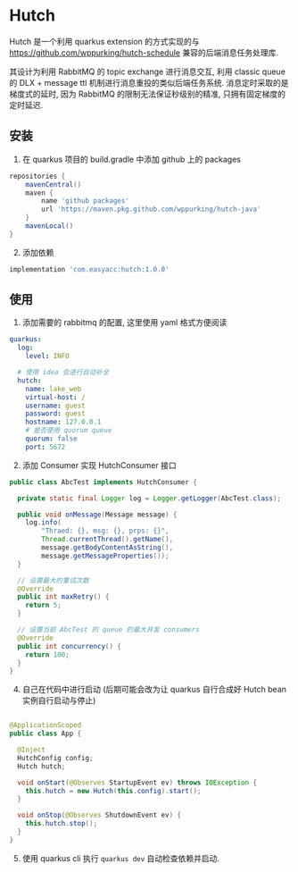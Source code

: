 # Hutch

Hutch 是一个利用 quarkus extension 的方式实现的与 https://github.com/wppurking/hutch-schedule 兼容的后端消息任务处理库.

其设计为利用 RabbitMQ 的 topic exchange 进行消息交互, 利用 classic queue 的 DLX + message ttl 机制进行消息重投的类似后端任务系统.
消息定时采取的是梯度式的延时, 因为 RabbitMQ 的限制无法保证秒级别的精准, 只拥有固定梯度的定时延迟.

## 安装

1. 在 quarkus 项目的 build.gradle 中添加 github 上的 packages

```groovy
repositories {
    mavenCentral()
    maven {
        name 'github packages'
        url 'https://maven.pkg.github.com/wppurking/hutch-java'
    }
    mavenLocal()
}
```

2. 添加依赖

```groovy
implementation 'com.easyacc:hutch:1.0.0'
```

## 使用

1. 添加需要的 rabbitmq 的配置, 这里使用 yaml 格式方便阅读

```yaml
quarkus:
  log:
    level: INFO

  # 使用 idea 会进行自动补全
  hutch:
    name: lake_web
    virtual-host: /
    username: guest
    password: guest
    hostname: 127.0.0.1
    # 是否使用 quorum queue
    quorum: false
    port: 5672
```

2. 添加 Consumer 实现 HutchConsumer 接口

```java
public class AbcTest implements HutchConsumer {

  private static final Logger log = Logger.getLogger(AbcTest.class);

  public void onMessage(Message message) {
    log.info(
        "Thraed: {}, msg: {}, prps: {}",
        Thread.currentThread().getName(),
        message.getBodyContentAsString(),
        message.getMessageProperties());
  }

  // 设置最大的重试次数
  @Override
  public int maxRetry() {
    return 5;
  }

  // 设置当前 AbcTest 的 queue 的最大并发 consumers
  @Override
  public int concurrency() {
    return 100;
  }
}
```

4. 自己在代码中进行启动 (后期可能会改为让 quarkus 自行合成好 Hutch bean 实例自行启动与停止)

```java

@ApplicationScoped
public class App {

  @Inject
  HutchConfig config;
  Hutch hutch;

  void onStart(@Observes StartupEvent ev) throws IOException {
    this.hutch = new Hutch(this.config).start();
  }

  void onStop(@Observes ShutdownEvent ev) {
    this.hutch.stop();
  }
}
```

5. 使用 quarkus cli 执行 `quarkus dev` 自动检查依赖并启动.
